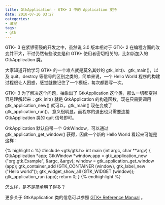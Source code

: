```yaml
---
title: GtkApplication - GTK+ 3 中的 Application 支持
date: 2010-07-16 03:27
categories:
- 编程
tags:
- gtk
---
```


GTK+ 3 在紧锣密鼓的开发之中，虽然说 3.0 版本相对于 GTK+ 2
在编程方面的改变并不大，不过仍然有些改变是和 GTK+
使用者密切相关的，比如新加入的 GtkApplication 类。

大家知道开始学习 GTK+ 的一个难点就是莫名其妙的
gtk\_init()、gtk\_main()，以及 quit、destroy
等信号的区别之类的，简单来说，一个 Hello World
程序的构建过程很让人困惑，感觉就像记住了一个模板，每次都要写一次。

GTK+ 3 为了解决这个问题，抽象出了 GtkApplication
这个类，那么一切都变得容易理解起来：gtk\_init() 就是 GtkApplication
的构造函数，现在只需要调用 gtk\_application\_new() 就可以，gtk\_main()
现在变成了 gtk\_application\_run()，意义很明显，而程序的退出也只需要连接
GtkApplication 类的 quit 信号即可。

GtkApplication 默认自带一个 GtkWindow，可以通过
gtk\_application\_get\_window() 获得，因此一个新的 Hello World
看起来可能是这样：

{% highlight c %}
#include <gtk/gtk.h>
int main (int argc, char **argv)
{
  GtkApplication *app;
  GtkWindow *window;app = gtk_application_new ("org.gtk.Example", &argc, &argv);
  window = gtk_application_get_window (app);
  gtk_container_add (GTK_CONTAINER (window), gtk_label_new ("Hello world"));
  gtk_widget_show_all (GTK_WIDGET (window));
  gtk_application_run (app);
  return 0;
}
{% endhighlight %}

怎么样，是不是简单明了得多？

更多关于 GtkApplication 类的信息可以参照 [GTK+ Reference
Manual](http://library.gnome.org/devel/gtk/unstable/GtkApplication.html)
。

